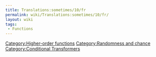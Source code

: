 ```yaml
---
title: Translations:sometimes/10/fr
permalink: wiki/Translations:sometimes/10/fr/
layout: wiki
tags:
 - Functions
---
```


[Category:Higher-order
functions](/wiki/Category:Higher-order_functions "wikilink")
[Category:Randomness and
chance](/wiki/Category:Randomness_and_chance "wikilink") [Category:Conditional
Transformers](/wiki/Category:Conditional_Transformers "wikilink")
